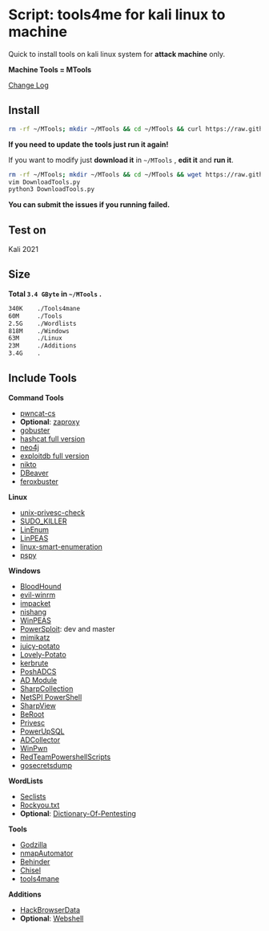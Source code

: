 # Script: tools4me for kali linux to machine

Quick to install tools on kali linux system for **attack machine** only.

**Machine Tools = MTools**

[Change Log](https://github.com/manesec/tools4me/blob/main/Script_Kali_Machine/CHANGE.md)

## Install

```bash
rm -rf ~/MTools; mkdir ~/MTools && cd ~/MTools && curl https://raw.githubusercontent.com/manesec/tools4me/main/Script_Kali_Machine/DownloadTools.py | python3
```

**If you need to update the tools just run it again!**

If you want to modify just **download it** in `~/MTools` , **edit it** and **run it**.

```bash
rm -rf ~/MTools; mkdir ~/MTools && cd ~/MTools && wget https://raw.githubusercontent.com/manesec/tools4me/main/Script_Kali_Machine/DownloadTools.py
vim DownloadTools.py
python3 DownloadTools.py
```

**You can submit the issues if you running failed.**

## Test on

Kali 2021

## Size

**Total `3.4 GByte` in `~/MTools` .**

```bash
340K    ./Tools4mane
60M     ./Tools
2.5G    ./Wordlists
818M    ./Windows
63M     ./Linux
23M     ./Additions
3.4G    .
```

## Include Tools

**Command Tools**

+ [pwncat-cs](https://github.com/calebstewart/pwncat)
+ **Optional**: [zaproxy](https://github.com/zaproxy/zaproxy)
+ [gobuster](https://github.com/OJ/gobuster)
+ [hashcat full version](https://hashcat.net/hashcat/)
+ [neo4j](https://neo4j.com/)
+ [exploitdb full version](https://www.exploit-db.com/)
+ [nikto](https://github.com/sullo/nikto)
+ [DBeaver](https://dbeaver.io/download/)
+ [feroxbuster](https://github.com/epi052/feroxbuster)

**Linux**

+ [unix-privesc-check](https://github.com/pentestmonkey/unix-privesc-check)
+ [SUDO_KILLER](https://github.com/TH3xACE/SUDO_KILLER)
+ [LinEnum](https://github.com/rebootuser/LinEnum)
+ [LinPEAS](https://github.com/carlospolop/PEASS-ng/tree/master/linPEAS)
+ [linux-smart-enumeration](https://github.com/diego-treitos/linux-smart-enumeration)
+ [pspy](https://github.com/DominicBreuker/pspy)

**Windows**

+ [BloodHound](https://github.com/BloodHoundAD/BloodHound)
+ [evil-winrm](https://github.com/Hackplayers/evil-winrm)
+ [impacket](https://github.com/SecureAuthCorp/impacket)
+ [nishang](https://github.com/samratashok/nishang)
+ [WinPEAS](https://github.com/carlospolop/PEASS-ng/tree/master/winPEAS)
+ [PowerSploit](https://github.com/PowerShellMafia/PowerSploit): dev and master
+ [mimikatz](https://github.com/gentilkiwi/mimikatz)
+ [juicy-potato](https://github.com/ohpe/juicy-potato)
+ [Lovely-Potato](https://github.com/TsukiCTF/Lovely-Potato)
+ [kerbrute](https://github.com/TarlogicSecurity/kerbrute)
+ [PoshADCS](https://github.com/cfalta/PoshADCS)
+ [AD Module](https://github.com/samratashok/ADModule)
+ [SharpCollection](https://github.com/Flangvik/SharpCollection)
+ [NetSPI PowerShell](https://github.com/NetSPI/PowerShell)
+ [SharpView](https://github.com/tevora-threat/SharpView)
+ [BeRoot](https://github.com/AlessandroZ/BeRoot)
+ [Privesc](https://github.com/enjoiz/Privesc)
+ [PowerUpSQL](https://github.com/NetSPI/PowerUpSQL)
+ [ADCollector](https://github.com/dev-2null/ADCollector)
+ [WinPwn](https://github.com/S3cur3Th1sSh1t/WinPwn)
+ [RedTeamPowershellScripts](https://github.com/Mr-Un1k0d3r/RedTeamPowershellScripts)
+ [gosecretsdump](https://github.com/C-Sto/gosecretsdump)

**WordLists**

+ [Seclists](https://github.com/danielmiessler/SecLists)
+ [Rockyou.txt](https://github.com/brannondorsey/naive-hashcat/releases/download/data/rockyou.txt)
+ **Optional**: [Dictionary-Of-Pentesting](https://github.com/insightglacier/Dictionary-Of-Pentesting)

**Tools**

+ [Godzilla](https://github.com/BeichenDream/Godzilla)
+ [nmapAutomator](https://github.com/21y4d/nmapAutomator)
+ [Behinder](https://github.com/rebeyond/Behinder)
+ [Chisel](https://github.com/jpillora/chisel)
+ [tools4mane](https://github.com/manesec/tools4mane)

**Additions**

+ [HackBrowserData](https://github.com/moonD4rk/HackBrowserData)
+ **Optional**: [Webshell](https://github.com/tennc/webshell)